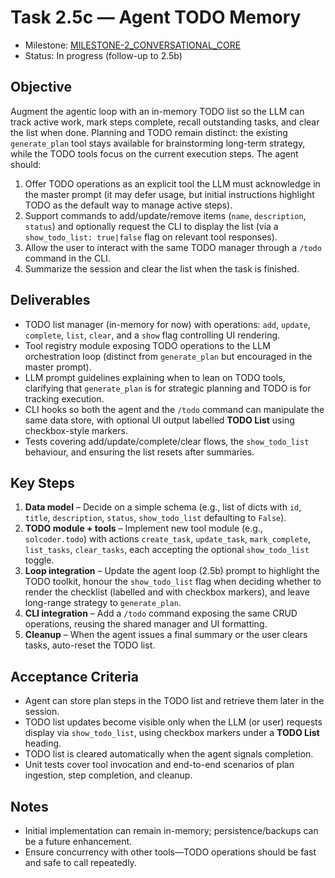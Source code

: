 # Task 2.5c — Agent TODO Memory

- Milestone: [MILESTONE-2_CONVERSATIONAL_CORE](../milestones/MILESTONE-2_CONVERSATIONAL_CORE.md)
- Status: In progress (follow-up to 2.5b)

## Objective
Augment the agentic loop with an in-memory TODO list so the LLM can track active work, mark steps complete, recall outstanding tasks, and clear the list when done. Planning and TODO remain distinct: the existing `generate_plan` tool stays available for brainstorming long-term strategy, while the TODO tools focus on the current execution steps. The agent should:

1. Offer TODO operations as an explicit tool the LLM must acknowledge in the master prompt (it may defer usage, but initial instructions highlight TODO as the default way to manage active steps).
2. Support commands to add/update/remove items (`name`, `description`, `status`) and optionally request the CLI to display the list (via a `show_todo_list: true|false` flag on relevant tool responses).
3. Allow the user to interact with the same TODO manager through a `/todo` command in the CLI.
4. Summarize the session and clear the list when the task is finished.

## Deliverables
- TODO list manager (in-memory for now) with operations: `add`, `update`, `complete`, `list`, `clear`, and a `show` flag controlling UI rendering.
- Tool registry module exposing TODO operations to the LLM orchestration loop (distinct from `generate_plan` but encouraged in the master prompt).
- LLM prompt guidelines explaining when to lean on TODO tools, clarifying that `generate_plan` is for strategic planning and TODO is for tracking execution.
- CLI hooks so both the agent and the `/todo` command can manipulate the same data store, with optional UI output labelled **TODO List** using checkbox-style markers.
- Tests covering add/update/complete/clear flows, the `show_todo_list` behaviour, and ensuring the list resets after summaries.

## Key Steps
1. **Data model** – Decide on a simple schema (e.g., list of dicts with `id`, `title`, `description`, `status`, `show_todo_list` defaulting to `False`).
2. **TODO module + tools** – Implement new tool module (e.g., `solcoder.todo`) with actions `create_task`, `update_task`, `mark_complete`, `list_tasks`, `clear_tasks`, each accepting the optional `show_todo_list` toggle.
3. **Loop integration** – Update the agent loop (2.5b) prompt to highlight the TODO toolkit, honour the `show_todo_list` flag when deciding whether to render the checklist (labelled and with checkbox markers), and leave long-range strategy to `generate_plan`.
4. **CLI integration** – Add a `/todo` command exposing the same CRUD operations, reusing the shared manager and UI formatting.
5. **Cleanup** – When the agent issues a final summary or the user clears tasks, auto-reset the TODO list.

## Acceptance Criteria
- Agent can store plan steps in the TODO list and retrieve them later in the session.
- TODO list updates become visible only when the LLM (or user) requests display via `show_todo_list`, using checkbox markers under a **TODO List** heading.
- TODO list is cleared automatically when the agent signals completion.
- Unit tests cover tool invocation and end-to-end scenarios of plan ingestion, step completion, and cleanup.

## Notes
- Initial implementation can remain in-memory; persistence/backups can be a future enhancement.
- Ensure concurrency with other tools—TODO operations should be fast and safe to call repeatedly.
